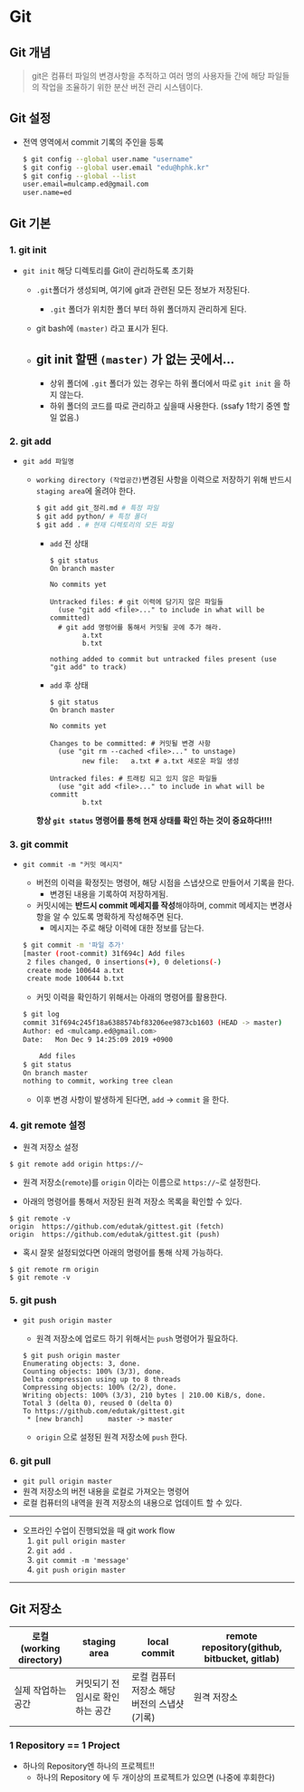 # Git
## Git 개념

>  git은 컴퓨터 파일의 변경사항을 추적하고 여러 명의 사용자들 간에 해당 파일들의 작업을 조율하기 위한 분산 버전 관리 시스템이다.

## Git 설정

* 전역 영역에서 commit 기록의 주인을 등록

  ```bash
  $ git config --global user.name "username"
  $ git config --global user.email "edu@hphk.kr"
  $ git config --global --list
  user.email=mulcamp.ed@gmail.com
  user.name=ed
  ```

## Git 기본

### 1. git init

* `git init` 해당 디렉토리를 Git이 관리하도록 초기화

  * `.git`폴더가 생성되며, 여기에 git과 관련된 모든 정보가 저장된다.

    * `.git` 폴더가 위치한 폴더 부터 하위 폴더까지 관리하게 된다. 

  * git bash에 `(master)` 라고 표시가 된다.

  * ## git init 할땐 `(master)` 가 없는 곳에서...

    * 상위 폴더에 `.git` 폴더가 있는 경우는 하위 폴더에서 따로 `git init` 을 하지 않는다.
    * 하위 폴더의 코드를 따로 관리하고 싶을때 사용한다. (ssafy 1학기 중엔 할 일 없음.)

### 2. git add

* `git add 파일명` 

  * `working directory (작업공간)`변경된 사항을 이력으로 저장하기 위해 반드시 `staging area`에 올려야 한다.

    ```bash
    $ git add git_정리.md # 특정 파일
    $ git add python/ # 특정 폴더
    $ git add . # 현재 디렉토리의 모든 파일
    ```

    - `add` 전 상태

      ```
      $ git status
      On branch master
      
      No commits yet
      
      Untracked files: # git 이력에 담기지 않은 파일들
        (use "git add <file>..." to include in what will be committed)
        # git add 명령어를 통해서 커밋될 곳에 추가 해라.
              a.txt
              b.txt
      
      nothing added to commit but untracked files present (use "git add" to track)
      ```

    - `add` 후 상태

      ```
      $ git status
      On branch master
      
      No commits yet
      
      Changes to be committed: # 커밋될 변경 사항
        (use "git rm --cached <file>..." to unstage)
              new file:   a.txt # a.txt 새로운 파일 생성
      
      Untracked files: # 트래킹 되고 있지 않은 파일들
        (use "git add <file>..." to include in what will be committ
              b.txt
      ```

    **항상 `git status` 명령어를 통해 현재 상태를 확인 하는 것이 중요하다!!!!**

### 3. git commit

* `git commit -m "커밋 메시지"` 

  * 버전의 이력을 확정짓는 명령어, 해당 시점을 스냅샷으로 만들어서 기록을 한다.
    * 변경된 내용을 기록하여 저장하게됨.
  * 커밋시에는 **반드시 commit 메세지를 작성**해야하며, commit 메세지는 변경사항을 알 수 있도록 명확하게 작성해주면 된다.
    * 메시지는 주로 해당 이력에 대한 정보를 담는다.

  ```bash
  $ git commit -m '파일 추가'
  [master (root-commit) 31f694c] Add files
   2 files changed, 0 insertions(+), 0 deletions(-)
   create mode 100644 a.txt
   create mode 100644 b.txt
  ```

  * 커밋 이력을 확인하기 위해서는 아래의 명령어를 활용한다.

  ```bash
  $ git log
  commit 31f694c245f18a6388574bf83206ee9873cb1603 (HEAD -> master)
  Author: ed <mulcamp.ed@gmail.com>
  Date:   Mon Dec 9 14:25:09 2019 +0900
  
      Add files
  $ git status
  On branch master
  nothing to commit, working tree clean
  ```

  * 이후 변경 사항이 발생하게 된다면, `add` -> `commit` 을 한다.

### 4. git remote 설정

*  원격 저장소 설정

```
$ git remote add origin https://~
```

* 원격 저장소(`remote`)를 `origin` 이라는 이름으로 `https://~`로 설정한다.

* 아래의 명령어를 통해서 저장된 원격 저장소 목록을 확인할 수 있다.

```
$ git remote -v
origin  https://github.com/edutak/gittest.git (fetch)
origin  https://github.com/edutak/gittest.git (push)
```

* 혹시 잘못 설정되었다면 아래의 명령어를 통해 삭제 가능하다.

```
$ git remote rm origin
$ git remote -v
```

### 5. git push

* `git push origin master` 

  * 원격 저장소에 업로드 하기 위해서는 `push` 명령어가 필요하다.

  ```
  $ git push origin master
  Enumerating objects: 3, done.
  Counting objects: 100% (3/3), done.
  Delta compression using up to 8 threads
  Compressing objects: 100% (2/2), done.
  Writing objects: 100% (3/3), 210 bytes | 210.00 KiB/s, done.
  Total 3 (delta 0), reused 0 (delta 0)
  To https://github.com/edutak/gittest.git
   * [new branch]      master -> master
  ```

  * `origin` 으로 설정된 원격 저장소에 `push` 한다.

### 6. git pull

* `git pull origin master` 
* 원격 저장소의 버전 내용을 로컬로 가져오는 명령어
* 로컬 컴퓨터의 내역을 원격 저장소의 내용으로 업데이트 할 수 있다.



---

* 오프라인 수업이 진행되었을 때 git work flow
  1. `git pull origin master`
  2. `git add .`
  3. `git commit -m 'message'`
  4. `git push origin master`

---

## Git 저장소

| 로컬(working directory) | staging area                     | local commit                                | remote repository(github, bitbucket, gitlab) |
| ----------------------- | -------------------------------- | ------------------------------------------- | -------------------------------------------- |
| 실제 작업하는 공간      | 커밋되기 전 임시로 확인하는 공간 | 로컬 컴퓨터 저장소 해당 버전의 스냅샷(기록) | 원격 저장소                                  |



### 1 Repository == 1 Project

* 하나의 Repository엔 하나의 프로젝트!!
  * 하나의 Repository 에 두 개이상의 프로젝트가 있으면 (나중에 후회한다)